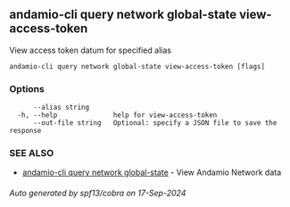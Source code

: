 ## andamio-cli query network global-state view-access-token

View access token datum for specified alias

```
andamio-cli query network global-state view-access-token [flags]
```

### Options

```
      --alias string      
  -h, --help              help for view-access-token
      --out-file string   Optional: specify a JSON file to save the response
```

### SEE ALSO

* [andamio-cli query network global-state](andamio-cli_query_network_global-state.md.md)	 - View Andamio Network data

###### Auto generated by spf13/cobra on 17-Sep-2024
